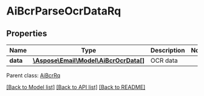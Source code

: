 # AiBcrParseOcrDataRq

## Properties
Name | Type | Description | Notes
------------ | ------------- | ------------- | -------------
**data** | [**\Aspose\Email\Model\AiBcrOcrData[]**](AiBcrOcrData.md) | OCR data | 

 Parent class: [AiBcrRq](AiBcrRq.md)

[[Back to Model list]](README.md#documentation-for-models) [[Back to API list]](README.md#documentation-for-api-endpoints) [[Back to README]](README.md)


